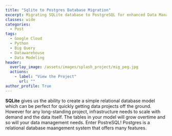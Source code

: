 ```yaml
---
title: "Sqlite to Postgres Database Migration"
excerpt: Migrating SQLite database to PostgreSQL for enhanced Data Management
classes: wide
categories:
  - Post
tags:
  - Google Cloud
  - Python
  - Big Query
  - Datawarehouse 
  - Data Modeling 
header:
  overlay_image: /assets/images/splash_project/mig_peg.jpg
  actions:
    - label: "View the Project" 
      url: ""
author_profile: True 
---
```


<b>SQLite</b> gives us the ability to create a simple relational database model which can be perfect for quickly getting data projects off the ground. However for any long-standing project, infrastructure needs to scale with demand and the data itself. The tables in your model will grow overtime and so will your data management needs. Enter PostreSQL! Postgres is a relational database maangement system that offers many features. 
